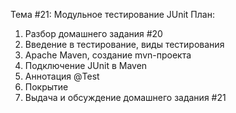 Тема #21: Модульное тестирование JUnit
План:
1. Разбор домашнего задания #20
2. Введение в тестирование, виды тестирования
3. Apache Maven, создание mvn-проекта
4. Подключение JUnit в Maven
5. Аннотация @Test
6. Покрытие
7. Выдача и обсуждение домашнего задания #21
